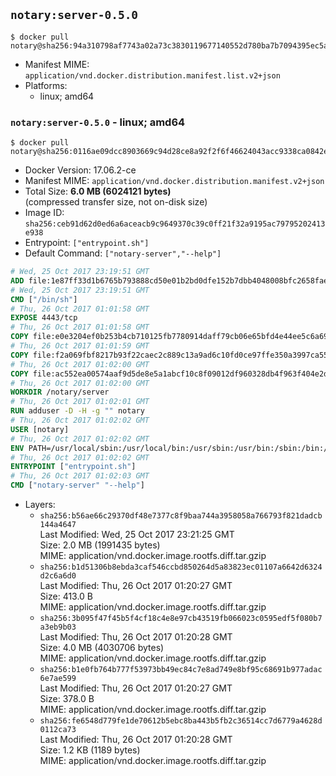 ## `notary:server-0.5.0`

```console
$ docker pull notary@sha256:94a310798af7743a02a73c3830119677140552d780ba7b7094395ec5a78cfce4
```

-	Manifest MIME: `application/vnd.docker.distribution.manifest.list.v2+json`
-	Platforms:
	-	linux; amd64

### `notary:server-0.5.0` - linux; amd64

```console
$ docker pull notary@sha256:0116ae09dcc8903669c94d28ce8a92f2f6f46624043acc9338ca0842e45fd969
```

-	Docker Version: 17.06.2-ce
-	Manifest MIME: `application/vnd.docker.distribution.manifest.v2+json`
-	Total Size: **6.0 MB (6024121 bytes)**  
	(compressed transfer size, not on-disk size)
-	Image ID: `sha256:ceb91d62d0ed6a6aceacb9c9649370c39c0ff21f32a9195ac79795202413e938`
-	Entrypoint: `["entrypoint.sh"]`
-	Default Command: `["notary-server","--help"]`

```dockerfile
# Wed, 25 Oct 2017 23:19:51 GMT
ADD file:1e87ff33d1b6765b793888cd50e01b2bd0dfe152b7dbb4048008bfc2658faea7 in / 
# Wed, 25 Oct 2017 23:19:51 GMT
CMD ["/bin/sh"]
# Thu, 26 Oct 2017 01:01:58 GMT
EXPOSE 4443/tcp
# Thu, 26 Oct 2017 01:01:58 GMT
COPY file:e0e3204ef0b253b4cb710125fb7780914daff79cb06e65bfd4e44ee5c6a69a75 in /notary/server/ 
# Thu, 26 Oct 2017 01:01:59 GMT
COPY file:f2a069fbf8217b93f22caec2c889c13a9ad6c10fd0ce97ffe350a3997ca55804 in /notary/server/ 
# Thu, 26 Oct 2017 01:02:00 GMT
COPY file:ac552ea00574aaf9d5de8e5a1abcf10c8f09012df960328db4f963f404e2d409 in /notary/server/ 
# Thu, 26 Oct 2017 01:02:00 GMT
WORKDIR /notary/server
# Thu, 26 Oct 2017 01:02:01 GMT
RUN adduser -D -H -g "" notary
# Thu, 26 Oct 2017 01:02:02 GMT
USER [notary]
# Thu, 26 Oct 2017 01:02:02 GMT
ENV PATH=/usr/local/sbin:/usr/local/bin:/usr/sbin:/usr/bin:/sbin:/bin:/notary/server
# Thu, 26 Oct 2017 01:02:02 GMT
ENTRYPOINT ["entrypoint.sh"]
# Thu, 26 Oct 2017 01:02:03 GMT
CMD ["notary-server" "--help"]
```

-	Layers:
	-	`sha256:b56ae66c29370df48e7377c8f9baa744a3958058a766793f821dadcb144a4647`  
		Last Modified: Wed, 25 Oct 2017 23:21:25 GMT  
		Size: 2.0 MB (1991435 bytes)  
		MIME: application/vnd.docker.image.rootfs.diff.tar.gzip
	-	`sha256:b1d51306b8ebda3caf546ccbd850264d5a83823ec01107a6642d6324d2c6a6d0`  
		Last Modified: Thu, 26 Oct 2017 01:20:27 GMT  
		Size: 413.0 B  
		MIME: application/vnd.docker.image.rootfs.diff.tar.gzip
	-	`sha256:3b095f47f45b5f4cf18c4e8e97cb43519fb066023c0595edf5f080b7a3eb9b03`  
		Last Modified: Thu, 26 Oct 2017 01:20:28 GMT  
		Size: 4.0 MB (4030706 bytes)  
		MIME: application/vnd.docker.image.rootfs.diff.tar.gzip
	-	`sha256:b1e0fb764b777f53973bb49ec84c7e8ad749e8bf95c68691b977adac6e7ae599`  
		Last Modified: Thu, 26 Oct 2017 01:20:27 GMT  
		Size: 378.0 B  
		MIME: application/vnd.docker.image.rootfs.diff.tar.gzip
	-	`sha256:fe6548d779fe1de70612b5ebc8ba443b5fb2c36514cc7d6779a4628d0112ca73`  
		Last Modified: Thu, 26 Oct 2017 01:20:28 GMT  
		Size: 1.2 KB (1189 bytes)  
		MIME: application/vnd.docker.image.rootfs.diff.tar.gzip
